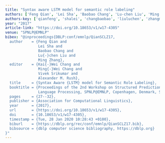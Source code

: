 ```yaml
---
title: "Syntax aware LSTM model for semantic role labeling"
authors: ['Feng Qian', 'Lei Sha', 'Baobao Chang', 'Lu-chen Liu', 'Ming Zhang 0004']
authors-key: ['qianfeng', 'shalei', 'changbaobao', 'liuluchen', 'zhangming']
year: "2017"
article-link: "https://doi.org/10.18653/v1/w17-4305"
venue: "SPNLP@EMNLP"
bibex: "@inproceedings{DBLP:conf/emnlp/QianSCLZ17,
  author    = {Feng Qian and
               Lei Sha and
               Baobao Chang and
               Lu{-}chen Liu and
               Ming Zhang},
  editor    = {Kai{-}Wei Chang and
               Ming{-}Wei Chang and
               Vivek Srikumar and
               Alexander M. Rush},
  title     = {Syntax Aware {LSTM} model for Semantic Role Labeling},
  booktitle = {Proceedings of the 2nd Workshop on Structured Prediction for Natural
               Language Processing, SPNLP@EMNLP, Copenhagen, Denmark, September 2017},
  pages     = {27--32},
  publisher = {Association for Computational Linguistics},
  year      = {2017},
  url       = {https://doi.org/10.18653/v1/w17-4305},
  doi       = {10.18653/v1/w17-4305},
  timestamp = {Tue, 28 Jan 2020 10:28:43 +0100},
  biburl    = {https://dblp.org/rec/conf/emnlp/QianSCLZ17.bib},
  bibsource = {dblp computer science bibliography, https://dblp.org}
}"
---
```

